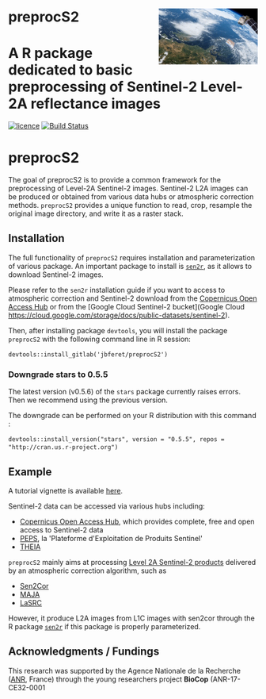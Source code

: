 # __preprocS2__ <img src="man/figures/Sentinel-2.gif" align="right" alt="" width="200" />

# A R package dedicated to basic preprocessing of Sentinel-2 Level-2A reflectance images

[![licence](https://img.shields.io/badge/Licence-GPL--3-blue.svg)](https://www.r-project.org/Licenses/GPL-3)
[![Build Status](https://gitlab.com/jbferet/preprocS2/badges/master/pipeline.svg)](https://gitlab.com/jbferet/preprocS2/pipelines/latest)


# preprocS2

The goal of preprocS2 is to provide a common framework for the preprocessing of Level-2A Sentinel-2 images. 
Sentinel-2 L2A images can be produced or obtained from various data hubs or atmospheric correction methods. `preprocS2` provides a unique function to read, crop, resample the original image directory, and write it as a raster stack.


## Installation

The full functionality of `preprocS2` requires installation and parameterization of various package. An important package to install is [`sen2r`](https://sen2r.ranghetti.info/), as it allows to download Sentinel-2 images. 

Please refer to the `sen2r` installation guide if you want to access to atmospheric correction and Sentinel-2 download from the [Copernicus Open Access Hub](https://scihub.copernicus.eu/) or from the [Google Cloud Sentinel-2 bucket](Google Cloud https://cloud.google.com/storage/docs/public-datasets/sentinel-2).

Then, after installing package `devtools`, you will install the package `preprocS2` with the following command line in R session:

```
devtools::install_gitlab('jbferet/preprocS2')
```

### Downgrade stars to 0.5.5

The latest version (v0.5.6) of the `stars` package currently raises errors. Then we recommend using the previous version. 

The downgrade can be performed on your R distribution with this command : 

```
devtools::install_version("stars", version = "0.5.5", repos = "http://cran.us.r-project.org")
```


## Example

A tutorial vignette is available [here](https://jbferet.gitlab.io/preprocs2/articles/preprocS2.html).

Sentinel-2 data can be accessed via various hubs including: 

- [Copernicus Open Access Hub](https://scihub.copernicus.eu/), which provides complete, free and open access to Sentinel-2 data
- [PEPS](https://peps.cnes.fr/rocket/#/home), la 'Plateforme d'Exploitation de Produits Sentinel' 
- [THEIA](https://theia.cnes.fr/atdistrib/rocket/#/search?collection=SENTINEL2)

`preprocS2` mainly aims at processing [Level 2A Sentinel-2 products](https://sentinels.copernicus.eu/web/sentinel/user-guides/sentinel-2-msi/product-types/level-2a) delivered by an atmospheric correction algorithm, such as 
- [Sen2Cor](http://step.esa.int/main/snap-supported-plugins/sen2cor/)
- [MAJA](https://www.theia-land.fr/en/product/sentinel-2-surface-reflectance/)
- [LaSRC](https://www.sciencedirect.com/science/article/pii/S0034425718304139)

However, it produce L2A images from L1C images with sen2cor through the R package [`sen2r`](https://sen2r.ranghetti.info/) if this package is properly parameterized.

## Acknowledgments / Fundings

This research was supported by the Agence Nationale de la Recherche ([ANR](https://anr.fr/en/open-calls-and-preannouncements/), France) through the young researchers project **BioCop** (ANR-17-CE32-0001
